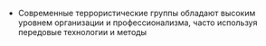 - Современные террористические группы обладают высоким уровнем организации и профессионализма, часто используя передовые технологии и методы